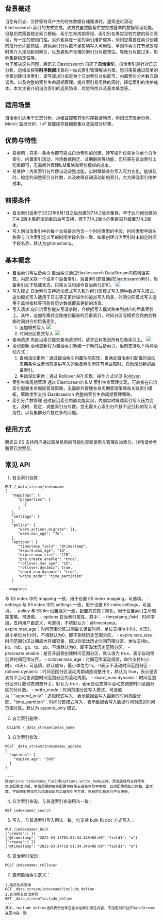 ## 背景概述
当您有日志、监控等持续产生的时序数据存储需求时，通常通过滚动 Elasticsearch 索引的方式完成，该方式虽然能帮忙您完成基本的数据管理功能，但是仍然需要结合索引模板、索引生命周期管理、索引别名等实现较完整的索引管理，有一定的使用门槛。另外也存在一定的索引维护成本，例如您需要在索引创建前进行分片数预估，避免索引分片数不足影响写入可用性、单副本索引在节点故障时需介入滚动新的索引，以及避免不合理的索引分片数预估，导致分片数过多，影响集群稳定性等。  
为了解决这些问题，腾讯云 Elasticsearch 自研了**自治索引**，自治索引是针对日志分析、运维监控等**时序数据**场景的一站式索引管理解决方案，您只需要通过简单的步骤创建自治索引，读写请求时指定单个自治索引对象即可，内置索引分片数自动调优、以及完整的索引生命周期管理。提升索引易用性的同时，降低索引的维护成本。本文主要介绍自治索引的适用场景、优势特性以及基本概念等。

## 适用场景
自治索引适用于日志分析、运维监控和其他时序数据场景，例如日志检索分析、Metric 监控分析、IoT 智能硬件数据收集以及监控分析等。
## 优势与特性
- 易使用：只需一条命令即可完成自治索引的创建，读写操作仅需关注单个自治索引，内置索引滚动、冷热数据搬迁、过期删除等功能，您只需在自治索引上配置即可，无需额外管理ILM策略和索引模板的成本。
- 易维护：内置索引分片数自动调整功能，实时跟踪业务写入压力变化，能够及时、稳定的调整索引分片数，以及故障自动滚动新的索引，大大降低索引维护成本。

## 前提条件
- 自治索引适用于2022年6月1日之后创建的7.14.2版本集群，早于此时间创建的7.14.2版本集群滚动重启后可支持，低于7.14.2版本的集群需升级至7.14.2版本。
- 写入到自治索引中的每个文档要求包含一个时间类型的字段，时间类型字段名称需与自治索引定义里的时间字段名称一致。如果创建自治索引时未指定时间字段名称，默认为@timestamp。

## 基本概念
- 自治索引与后备索引
自治索引通过Elasticsearch DataStream内核增强实现，内部关联一个或多个后备索引，后备索引即普通的Elasticsearch索引，后备索引处于隐藏状态，只需关注和操作自治索引即可。
![](https://qcloudimg.tencent-cloud.cn/raw/607b97544143af837aabc06b03ff10b4.png)
- 写入模式
自治索引支持追加模式写入和时间分区模式写入两种数据写入模式，追加模式写入适用于日志等无更新操作的追加写入场景，时间分区模式写入适用于监控指标等可能有历史数据覆盖更新的场景。
- 写入请求
向自治索引提交写请求时，会根据写入模式路由到对应的后备索引上。其中，追加写模式会路由到最新的后备索引，时间分区写模式会路由到数据时间对应的后备索引。
	1. 追加模式写入
![](https://qcloudimg.tencent-cloud.cn/raw/4ca6daa3f5fa5cc439c79f01f14a46ed.png)
	2. 时间分区模式写入
![](https://qcloudimg.tencent-cloud.cn/raw/65a9d44718f07975311f73ee3dfc6be2.png)
- 查询请求
向自治索引提交查询请求时，请求会转发到所有后备索引上。
![](https://qcloudimg.tencent-cloud.cn/raw/d8f050f47834914810690eb0c8793048.png)
- 滚动更新
滚动更新将为自治索引新建一个新的后备索引，当前支持以下两种滚动方式：
	1. 自动滚动更新：通过自治索引内置功能实现，当满足自治索引配置的滚动周期条件或者当前提供写入的后备索引所在节点故障时，自动滚动新的后备索引。
	2. 手动滚动更新：通过 Rollover API 实现，操作方式详见 [Rollover](https://www.elastic.co/guide/en/elasticsearch/reference/current/indices-rollover-index.html)。
- 索引生命周期管理
通过 Elasticsearch ILM 索引生命管理实现，可直接在自治索引配置生命周期管理策略，无需额外管理生命周期管理策略和关联索引模板，策略类型支持 Elasticsearch 完整的索引生命周期管理策略。
- 索引分片数管理
通过自治索引内置功能实现，内部实时跟踪索引写入压力变化，及时、稳定，调整索引分片数。您无需关心索引分片数不足引起的写入可用性，以及集群分片数过多的问题。

## 使用方式
腾讯云 ES 支持用户通过简单易用的可视化界面使用与管理自治索引，详情请参考 [新建自治索引]( https://cloud.tencent.com/document/product/845/74397)。

## 常见 API
1. 自治索引创建：
```
PUT /_data_stream/indexname
{
   "mappings": {
      "properties": {
         }
      }
   },
   "settings": {
   },
   "policy": {
      "warm.actions.migrate": {},
      "warm.min_age": "7d",
   },
   "options": {
      "timestamp_field": "@timestamp",
      "expire.max_age": "1d",
      "expire.max_size": "1TB",
      "pre_create.enable": "true",
      "rollover.max_age": "1h",
      "rollover.dynamic": true,
      "shard_num.dynamic": "true",
      "write_mode": "time_partition"
   }
```
	- mappings
 与 ES index 中的 mapping 一致，用于设置 ES index mapping，可选填。
	- settings
与 ES index 中的 settings 一致，用于设置 ES index settings，可选填。
	- policy
与 ES ilm 设置涵义一致，配置方式做了简化，用于设置索引生命周期策略，可选填。
	- options
自治索引属性，其中：
		- timestamp_field：时间字段，支持用户自定义，可选填，不填默认为：@timestamp。
		- expire.max_age：时间范围分区过期最长保留时间，单位支持h(小时)、d(天)，最小单位为1小时，不填默认为0，即不删除历史范围分区。
		- expire.max_size：时间范围分区过期最大存储容量，超过则淘汰历史时间范围分区，单位支持b、kb、mb、gb、tb、pb，不填默认为0，即不淘汰历史范围分区。
		- precreate.enable：是否开启预创建时间范围分区，默认值为 true，表示自动预创建时间范围分区。
		- rollover.max_age：时间范围滚动周期，单位支持h(小时)、d(天)，可选填，默认值1d，最小单位为1h。-1表示不滚动时间范围分区
		- rollover.dynamic：时间范围分区滚动周期动态调整开关，默认为 true，表示是否支持平台动态调整时间范围分区的滚动周期。
		- shard_num.dynamic：时间范围分区分片数动态调整开关，默认为 true，表示是否支持平台动态调整时间范围分区的分片数。
		- write_mode：时间范围分区写入模式，可选值为："append_only"：追加模式写入，表示数据会写入最新的时间范围分区、"time_partition"：时间分区模式写入，表示数据会写入数据时间对应的时间范围分区。默认为 append_only 模式。   

2. 自治索引删除：
```
 DELETE /_data_stream/index_name
```

3. 自治索引修改：
```
POST _data_stream/indexname/_update
{
  "options": {
    "expire.age": "30d"
  }
}

----
除options.timestamp_field和options.write_mode之外，其他属性均支持修改
修改配置成功后，生命周期的相关配置将在所有后备索引中生效，其他配置例如分片数、副本数、字段映射等仅在后续滚动出的后备索引中生效，已有的后备索引不会更新。
```

4. 自治索引查询，与普通索引查询用法一致：
```
GET indexname/_search
```

5. 写入，与普通索引写入用法一致，均支持 bulk 和 doc 方式写入：
```
PUT /indexname/_bulk
{"create":{ }}
{"@timestamp": "2022-03-13T03:07:34.348+08:00","field1": "a"}
{"create":{ }}
{"@timestamp": "2022-03-24T10:51:34.348+08:00","field1": "a"}
```
6. 自治索引滚动：
```
POST indexname/_rollover
```
7. 查询自治索引定义：
```
1.指定名称查询
GET _data_stream/indexname?include_define
2.查询所有自治索引
GET _data_stream?include_define
----
其中，include_define选项表示结果包含自治索引属性内容，不指定则和社区DataStream返回内容一致
```

